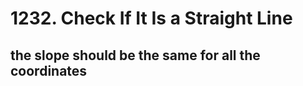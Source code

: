 # 1232. Check If It Is a Straight Line
## the slope should be the same for all the coordinates
##
##